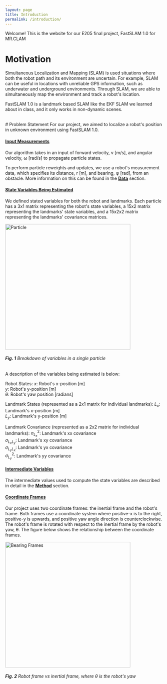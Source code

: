 ```yaml
---
layout: page
title: Introduction
permalink: /introduction/
---
```

Welcome! This is the website for our E205 final project, FastSLAM 1.0 for MR.CLAM

# Motivation
Simultaneous Localization and Mapping (SLAM) is used situations where both the robot path and its environment are uncertain. For example, SLAM can be useful in locations with unreliable GPS information, such as underwater and underground environments. Through SLAM, we are able to simultaneously map the environment and track a robot's location. 

FastSLAM 1.0 is a landmark based SLAM like the EKF SLAM we learned about in class, and it only works in non-dynamic scenes.

<br>
# Problem Statement
For our project, we aimed to localize a robot's position in unknown environment using FastSLAM 1.0.

#### <u>Input Measurements</u>
Our algorithm takes in an input of forward velocity, v [m/s], and angular velocity, ω [rad/s] to propagate particle states.

To perform particle reweights and updates, we use a robot's measurement data, which specifies its distance, r [m], and bearing, φ [rad], from an obstacle. More information on this can be found in the <b>[Data](https://echen4628.github.io/fastslam1/data/)</b> section.

#### <u>State Variables Being Estimated</u>
We defined stated variables for both the robot and landmarks. Each particle has a 3x1 matrix representing the robot's state variables, a 15x2 matrix representing the landmarks' state variables, and a 15x2x2 matrix representing the landmarks' covariance matrices. 

<div>
  <img src="https://echen4628.github.io/fastslam1/assets/img/Particle.png" alt="Particle" width="400" />
</div>

###### <b>Fig. 1</b> Breakdown of variables in a single particle

A description of the variables being estimated is below:

Robot States:
$x$: Robot's x-position [m]<br>
$y$: Robot's y-position [m]<br>
$\theta$: Robot's yaw position [radians]<br>

Landmark States (represented as a 2x1 matrix for individual landmarks):
$L_x$: Landmark's x-position [m]<br>
$L_y$: Landmark's y-position [m]<br>

Landmark Covariance (represented as a 2x2 matrix for individual landmarks):
$\sigma_{L_x}^2$: Landmark's xx covariance<br>
$\sigma_{L_x L_y}$: Landmark's xy covariance<br>
$\sigma_{L_y L_x}$: Landmark's yx covariance<br>
$\sigma_{L_y}^2$: Landmark's yy covariance<br>

#### <u>Intermediate Variables</u>
The intermediate values used to compute the state variables are described in detail in the <b>[Method](https://echen4628.github.io/fastslam1/method/)</b> section.

#### <u>Coordinate Frames</u>
Our project uses two coordinate frames: the inertial frame and the robot's frame. Both frames use a coordinate system where positive-x is to the right, positive-y is upwards, and positive yaw angle direction is counterclockwise. The robot's frame is rotated with respect to the inertial frame by the robot's yaw, θ. The figure below shows the relationship between the coordinate frames.

<div>
  <img src="https://echen4628.github.io/fastslam1/assets/img/Bearing_Frames.png" alt="Bearing Frames" width="400" />
</div>

###### <b>Fig. 2</b> Robot frame vs inertial frame, where θ is the robot's yaw 